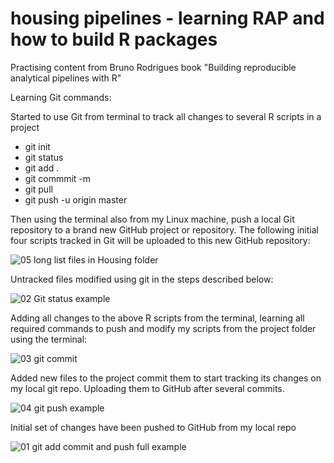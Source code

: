 # housing pipelines - learning RAP and how to build R packages 
Practising content from Bruno Rodrigues book "Building reproducible analytical pipelines with R"

Learning Git commands: 

Started to use Git from terminal to track all changes to several R scripts in a project
- git init
- git status
- git add .
- git commmit -m
- git pull
- git push -u origin master

Then using the terminal also from my Linux machine, push a local Git repository to a brand new GitHub project or repository. The following initial four scripts tracked in Git will be uploaded to this new GitHub repository:

![05 long list files in Housing folder](https://github.com/Pablo-source/housing_pipelines/assets/76554081/09137d13-c113-49c9-8272-dc933802ec29)

Untracked files modified using git in the steps described below:

![02 Git status example](https://github.com/Pablo-source/housing_pipelines/assets/76554081/dae534cc-d088-42b3-ac2a-54e663de5ea7)

Adding all changes to the above R scripts from the terminal, learning all required commands to push and modify my scripts from the project folder using the terminal:

![03 git commit](https://github.com/Pablo-source/housing_pipelines/assets/76554081/a9055639-2cf0-4393-a902-9d5f838d353b)

Added new files to the project commit them to start tracking its changes on my local git repo. Uploading them to GitHub after several commits.

![04 git push example](https://github.com/Pablo-source/housing_pipelines/assets/76554081/6ce16bd2-2e1f-46b6-b549-ea2fcb36fb31)

Initial set of changes have been pushed to GitHub from my local repo

![01 git add commit and push full example](https://github.com/Pablo-source/housing_pipelines/assets/76554081/4a0f9fcc-a606-4197-8c8b-b24525990e0d)





